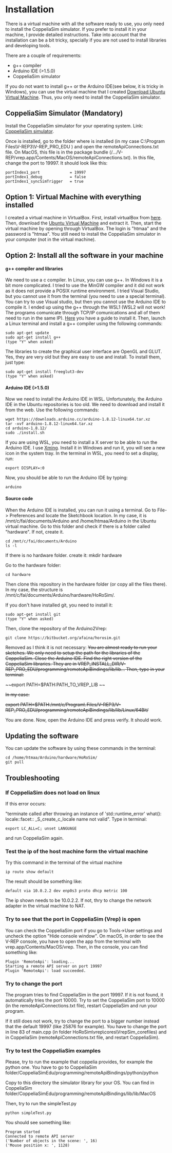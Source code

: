 # Installation #

There is a virtual machine with all the software ready to use, you only need to install the CoppeliaSim simulator. If you prefer to install it in your machine, I provide detailed instructions. Take into account that the installation can be a bit tricky, specially if you are not used to install libraries and developing tools. 


There are a couple of requirements:

* g++ compiler
* Arduino IDE (>1.5.0)
* CoppeliaSim simulator

If you do not want to install g++ or the Arduino IDE(see below, it is tricky in Windows), you can use the virtual machine that I created [Download Ubuntu Virtual Machine](https://owncloud.itu.dk/index.php/s/orL1ETlNlpRN8B8). Thus, you only need to install the CoppeliaSim simulator. 

## CoppeliaSim Simulator (Mandatory) ##

Install the CoppeliaSim simulator for your operating system. Link: [CoppeliaSim simulator](https://www.coppeliarobotics.com/). 

Once is installed, go to the folder where is installed (in my case C:\Program Files\V-REP3\V-REP_PRO_EDU ) and open the remoteApiConnections.txt file.  On MacOS, this file is in the package bundle (/.../V-REP/vrep.app/Contents/MacOS/remoteApiConnections.txt). In this file, change the port to 19997. It should look like this:

	portIndex1_port             = 19997
	portIndex1_debug            = false
	portIndex1_syncSimTrigger   = true


## Option 1: Virtual Machine with everything installed ##

I created a virtual machine in VirtualBox. First, install virtualBox from [here](https://www.virtualbox.org/). Then, download the [Ubuntu Virtual Machine](https://owncloud.itu.dk/index.php/s/orL1ETlNlpRN8B8) and extract it. Then, start the virtual machine by opening through VirtualBox. The login is "htmaa" and the password is "htmaa". You still need to install the CoppeliaSim simulator in your computer (not in the virtual machine). 

## Option 2: Install all the software in your machine ##

#### g++ compiler and libraries

We need to use a c compiler. In Linux, you can use g++. In Windows it is a bit more complicated. I tried to use the MinGW compiler and it did not work as it does not provide a POSIX runtime environment. I tried Visual Studio, but you cannot use it from the terminal (you need to use a special terminal). You can try to use Visual studio, but then you cannot use the Arduino IDE to compile it. I ended up using the g++ through the WSL1 (WSL2 will not work! The programs comunicate through TCP/IP comunications and all of them need to run in the same IP). [Here](https://docs.microsoft.com/en-us/windows/wsl/install-win10) you have a guide to install it. Then, launch a Linux terminal and install a g++ compiler using the following commands: 

	sudo apt-get update
	sudo apt-get install g++
	(type "Y" when asked)

The libraries to create the graphical user interface are OpenGL and GLUT. Yes, they are very old but they are easy to use and install. To install them, just type:

	sudo apt-get install freeglut3-dev
	(type "Y" when asked)

#### Arduino IDE (>1.5.0)

Now we need to install the Arduino IDE in WSL. Unfortunately, the Arduino IDE in the Ubuntu repositories is too old. We need to download and install it from the web. Use the following commands:

	wget https://downloads.arduino.cc/arduino-1.8.12-linux64.tar.xz
	tar -xvf arduino-1.8.12-linux64.tar.xz
	cd arduino-1.8.12/
	sudo ./install.sh 

If you are using WSL, you need to install a X server to be able to run the Arduino IDE. I use [Xming](https://sourceforge.net/projects/xming/). Install it in Windows and run it, you will see a new icon in the system tray. In the terminal in WSL, you need to set a display, run:

	export DISPLAY=:0

Now, you should be able to run the Arduino IDE by typing:

	arduino

#### Source code 

When the Arduino IDE is installed, you can run it using a terminal. Go to File-> Preferences and locate the Sketchbook location. In my case, it is /mnt/c/fai/documents/Arduino and /home/htmaa/Arduino in the Ubuntu virtual machine. Go to this folder and check if there is a folder called "hardware". If not, create it. 

	cd /mnt/c/fai/documents/Arduino
	ls -l

If there is no hardware folder. create it:
	mkdir hardware

Go to the hardware folder:
	
	cd hardware 

Then clone this repository in the hardware folder (or copy all the files there). In my case, the structure is /mnt/c/fai/documents/Arduino/hardware/HoRoSim/.

If you don't have installed git, you need to install it:
	
	sudo apt-get install git
	(type "Y" when asked)

Then, clone the repository of the Arduino2Vrep:

	git clone https://bitbucket.org/afaina/horosim.git

Removed as I think it is not necessary:
~~You are almost ready to run your sketches. We only need to setup the path for the libraries of the CoppeliaSim. Close the Arduino IDE. Find the right version of the CoppeliaSim libraries. They are in VREP_INSTALL_DIR/V-REP_PRO_EDU/programming/remoteApiBindings/lib/lib...
Then, type in your terminal:~~

~~export PATH=$PATH:PATH_TO_VREP_LIB ~~

~~In my case:~~
	
~~export PATH=$PATH:/mnt/c/Program\ Files/V-REP3/V-REP_PRO_EDU/programming/remoteApiBindings/lib/lib/Linux/64Bit/~~

You are done. Now, open the Arduino IDE and press verify. It should work.


## Updating the software ##

You can update the software by using these commands in the terminal:

	cd /home/htmaa/Arduino/hardware/HoRoSim/
	git pull

## Troubleshooting ##

### If CoppeliaSim does not load on linux

If this error occurs:  

"terminate called after throwing an instance of 'std::runtime_error' 
what():  locale::facet:: \_S\_create\_c\_locale name not valid". Type in terminal: 	
	
	export LC_ALL=C; unset LANGUAGE

and run CoppeliaSim again.


### Test the ip of the host machine form the virtual machine ###
Try this command in the terminal of the virtual machine

	ip route show default

The result should be something like:
	
	default via 10.0.2.2 dev enp0s3 proto dhcp metric 100

The ip shown needs to be 10.0.2.2. If not, thry to change the network adapter in the virtual machine to NAT.

### Try to see that the port in CoppeliaSim (Vrep) is open ###

You can check the CoppeliaSim port if you go to Tools->User settings and uncheck the option "Hide console window". On macOS, in order to see the V-REP console, you have to open the app from the terminal with vrep.app/Contents/MacOS/vrep. Then, in the console, you can find something like: 

	Plugin 'RemoteApi': loading...
	Starting a remote API server on port 19997
	Plugin 'RemoteApi': load succeeded.

### Try to change the port ###

The program tries to find CoppeliaSim in the port 19997. If it is not found, it automatically tries the port 10000. Try to set the CoppeliaSim port to 10000 (in the remoteApiConnections.txt file), restart CoppeliaSim and run your program.

If it still does not work, try to change the port to a bigger number instead that the default 19997 (like 25876 for example). You have to change the port in line 83 of main.cpp (in folder HoRoSim\vrep\cores\VrepSim_corefiles) and in CoppeliaSim (remoteApiConnections.txt file, and restart CoppeliaSim).

### Try to test the CoppeliaSim examples ###

Please, try to run the example that coppelia provides, for example the python one. You have to go to CoppeliaSim folder/CoppeliaSimEdu/programming/remoteApiBindings/python/python

Copy to this directory the simulator library for your OS. You can find in CoppeliaSim folder/CoppeliaSimEdu/programming/remoteApiBindings/lib/lib/MacOS

Then, try to run the simpleTest.py
	
	python simpleTest.py

You should see something like:

	Program started
	Connected to remote API server
	('Number of objects in the scene: ', 16)
	('Mouse position x: ', 1128)
